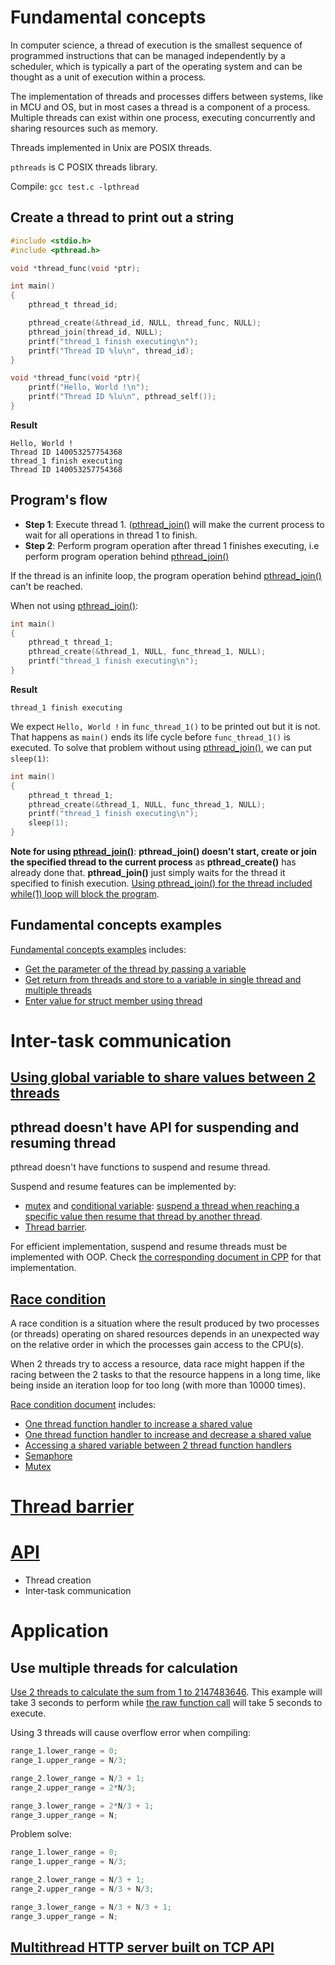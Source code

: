 # Fundamental concepts

In computer science, a thread of execution is the smallest sequence of programmed instructions that can be managed independently by a scheduler, which is typically a part of the operating system and can be thought as a unit of execution within a process.

The implementation of threads and processes differs between systems, like in MCU and OS, but in most cases a thread is a component of a process. Multiple threads can exist within one process, executing concurrently and sharing resources such as memory.

Threads implemented in Unix are POSIX threads.

``pthreads`` is C POSIX threads library.

Compile: ``gcc test.c -lpthread``

## Create a thread to print out a string

```c
#include <stdio.h>
#include <pthread.h>

void *thread_func(void *ptr);

int main()
{  
	pthread_t thread_id;

	pthread_create(&thread_id, NULL, thread_func, NULL);
	pthread_join(thread_id, NULL);
	printf("thread_1 finish executing\n");
    printf("Thread ID %lu\n", thread_id);
}

void *thread_func(void *ptr){
	printf("Hello, World !\n");
    printf("Thread ID %lu\n", pthread_self());
}
```

**Result**

```
Hello, World !
Thread ID 140053257754368
thread_1 finish executing
Thread ID 140053257754368
```

## Program's flow

* **Step 1**: Execute thread 1. ([pthread_join()](API.md#pthread_join) will make the current process to wait for all operations in thread 1 to finish.
* **Step 2**: Perform program operation after thread 1 finishes executing, i.e perform program operation behind [pthread_join()](API.md#pthread_join)

If the thread is an infinite loop, the program operation behind [pthread_join()](API.md#pthread_join) can't be reached.

When not using [pthread_join()](API.md#pthread_join):

```c
int main()
{  
	pthread_t thread_1;
	pthread_create(&thread_1, NULL, func_thread_1, NULL);
	printf("thread_1 finish executing\n");
}
```

**Result**

```
thread_1 finish executing
```

We expect ``Hello, World !`` in ``func_thread_1()`` to be printed out but it is not. That happens as ``main()`` ends its life cycle before ``func_thread_1()`` is executed. To solve that problem without using [pthread_join()](API.md#pthread_join), we can put ``sleep(1)``:
```c
int main()
{  
	pthread_t thread_1;
	pthread_create(&thread_1, NULL, func_thread_1, NULL);
	printf("thread_1 finish executing\n");
	sleep(1);
}
```
**Note for using [pthread_join()](API.md#pthread_join)**: **pthread_join() doesn't start, create or join the specified thread to the current process** as **pthread_create()** has already done that. **pthread_join()** just simply waits for the thread it specified to finish execution. [Using pthread_join() for the thread included while(1) loop will block the program](API.md#pthread_join-will-block-the-process-if-the-thread-it-specifies-included-while1).

## Fundamental concepts examples

[Fundamental concepts examples](Fundamental%20concepts%20examples.md) includes:

* [Get the parameter of the thread by passing a variable](https://github.com/TranPhucVinh/C/blob/master/Physical%20layer/Thread/Fundamental%20concepts%20examples.md#get-the-parameter-of-the-thread-by-passing-a-variable)
* [Get return from threads and store to a variable in single thread and multiple threads](https://github.com/TranPhucVinh/C/blob/master/Physical%20layer/Thread/Fundamental%20concepts%20examples.md#get-return-from-threads-and-store-to-a-variable)
* [Enter value for struct member using thread](https://github.com/TranPhucVinh/C/blob/master/Physical%20layer/Thread/Fundamental%20concepts%20examples.md#enter-value-for-struct-member-using-thread)

# Inter-task communication

## [Using global variable to share values between 2 threads](src/share_global_variables_between_2_threads.c)
## pthread doesn't have API for suspending and resuming thread
pthread doesn't have functions to suspend and resume thread. 

Suspend and resume features can be implemented by:
* [mutex](Race%20condition/Mutex.md) and [conditional variable](Race%20condition/Mutex.md#condition-variable): [suspend a thread when reaching a specific value then resume that thread by another thread](src/suspend_and_resume_threads_by_mutex_and_cond.c).
* [Thread barrier](src/suspend_and_resume_threads_by_thread_barrier.c).

For efficient implementation, suspend and resume threads must be implemented with OOP. Check [the corresponding document in CPP](https://github.com/TranPhucVinh/Cplusplus/tree/master/Physical%20layer/Thread#suspend-and-resume-threads) for that implementation.

## [Race condition](Race%20condition)

A race condition is a situation where the result produced by two processes (or threads) operating on shared resources depends in an unexpected way on the relative order in which the processes gain access to the CPU(s).

When 2 threads try to access a resource, data race might happen if the racing between the 2 tasks to that the resource happens in a long time, like being inside an iteration loop for too long (with more than 10000 times).

[Race condition document](Race%20condition) includes:
* [One thread function handler to increase a shared value](Documents/Race%20condition.md#one-thread-function-handler-to-increase-a-shared-value)
* [One thread function handler to increase and decrease a shared value](Race%20condition/README.md#one-thread-function-handler-to-increase-and-decrease-a-shared-value)
* [Accessing a shared variable between 2 thread function handlers](Race%20condition/README.md#accessing-a-shared-variable-between-2-thread-function-handlers)
* [Semaphore](Semaphore.md)
* [Mutex](Race%20condition/Mutex.md)
# [Thread barrier](Thread%20barrier.md)

# [API](API)
* Thread creation
* Inter-task communication
# Application

## Use multiple threads for calculation

[Use 2 threads to calculate the sum from 1 to 2147483646](src/sum_from_1_to_n.c). This example will take 3 seconds to perform while [the raw function call](https://github.com/TranPhucVinh/C/blob/master/Algorithms/sum_from_1_to_n.c) will take 5 seconds to execute.

Using 3 threads will cause overflow error when compiling:

```c
range_1.lower_range = 0;
range_1.upper_range = N/3;

range_2.lower_range = N/3 + 1;
range_2.upper_range = 2*N/3;

range_3.lower_range = 2*N/3 + 1;
range_3.upper_range = N;
```

Problem solve: 

```c
range_1.lower_range = 0;
range_1.upper_range = N/3;

range_2.lower_range = N/3 + 1;
range_2.upper_range = N/3 + N/3;

range_3.lower_range = N/3 + N/3 + 1;
range_3.upper_range = N;
```
## [Multithread HTTP server built on TCP API](https://github.com/TranPhucVinh/C/tree/master/Application%20layer/HTTP%20server#multithread-http-server-built-on-tcp-api)
